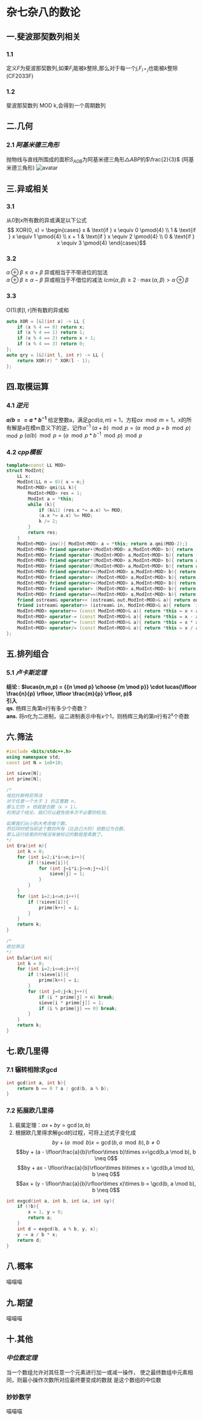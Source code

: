 # 杂七杂八的数论

## **一.斐波那契数列相关**
### 1.1
定义$F$为斐波那契数列,如果$F_i$能被$k$整除,那么对于每一个$j$,$F_{i*j}$也能被$k$整除 (CF2033F)
### 1.2
斐波那契数列 MOD k,会得到一个周期数列

## **二.几何**
### 2.1 *阿基米德三角形*
抛物线与直线所围成的面积$S_{AOB}$为阿基米德三角形$\triangle ABP$的$\frac{2}{3}$ (阿基米德三角形)
![avatar](https://bkimg.cdn.bcebos.com/pic/adaf2edda3cc7cd97c3f7cf13201213fb80e918c?x-bce-process=image/format,f_auto/watermark,image_d2F0ZXIvYmFpa2UyNzI,g_7,xp_5,yp_5,P_20/resize,m_lfit,limit_1,h_1080)

## **三.异或相关**
### 3.1
从$0$到$x$所有数的异或满足以下公式  
$$ XOR(0, x) = \begin{cases} x & \text{if } x \equiv 0 \pmod{4} \\ 1 & \text{if } x \equiv 1 \pmod{4} \\ x + 1 & \text{if } x \equiv 2 \pmod{4} \\ 0 & \text{if } x \equiv 3 \pmod{4} \end{cases}$$
### 3.2
$\alpha\oplus\beta\leq\alpha+\beta$ 异或相当于不带进位的加法  
$\alpha\oplus\beta\ge\alpha-\beta$ 异或相当于不借位的减法
$lcm(\alpha,\beta)\ge2\cdot\max(\alpha,\beta)>\alpha\oplus\beta$
### 3.3
O(1)求[l, r]所有数的异或和
```cpp
auto XOR = [&](int x) -> LL {
    if (x % 4 == 0) return x;
    if (x % 4 == 1) return 1;
    if (x % 4 == 2) return x + 1;
    if (x % 4 == 3) return 0;
};
auto qry = [&](int l, int r) -> LL {
    return XOR(r) ^ XOR(l - 1);
};
```

## **四.取模运算**
### 4.1 *逆元* 
**$a / b == a * b^{-1}$**
给定整数a，满足$gcd(a,m)=1$，方程$ax\mod m = 1$，x的所有解是a在模m意义下的逆，记作$a^{-1}$
$(a+b)\mod p = (a\mod p + b\mod p) \mod p$
$(a/b)\mod p = (a\mod p * b^{-1} \mod p) \mod p$

### 4.2 *cpp模板*
```cpp
template<const LL MOD>
struct ModInt{
    LL x;
    ModInt(LL n = 0){ x = n;}
    ModInt<MOD> qmi(LL k){
        ModInt<MOD> res = 1;
        ModInt a = *this;
        while (k){
            if (k&1) (res.x *= a.x) %= MOD;
            (a.x *= a.x) %= MOD;
            k /= 2;
        }
        return res;
    }
    ModInt<MOD> inv(){ ModInt<MOD> a = *this; return a.qmi(MOD-2);}
    ModInt<MOD> friend operator+(ModInt<MOD> a,ModInt<MOD> b){ return (a.x + b.x) % MOD;}
    ModInt<MOD> friend operator-(ModInt<MOD> a,ModInt<MOD> b){ return (a.x - b.x + MOD) % MOD;}
    ModInt<MOD> friend operator*(ModInt<MOD> a,ModInt<MOD> b){ return a.x % MOD * b.x % MOD;}
    ModInt<MOD> friend operator/(ModInt<MOD> a,ModInt<MOD> b){ return a * b.inv();}
    ModInt<MOD> friend operator<=(ModInt<MOD> a,ModInt<MOD> b){ return a.x <= b.x;}
    ModInt<MOD> friend operator< (ModInt<MOD> a,ModInt<MOD> b){ return a.x <  b.x;}
    ModInt<MOD> friend operator>=(ModInt<MOD> a,ModInt<MOD> b){ return a.x >= b.x;}
    ModInt<MOD> friend operator> (ModInt<MOD> a,ModInt<MOD> b){ return a.x >  b.x;}
    ModInt<MOD> friend operator==(ModInt<MOD> a,ModInt<MOD> b){ return a.x == b.x;}
    friend ostream& operator<< (ostream& out,ModInt<MOD>& a){ return out << a.x;}
    friend istream& operator>> (istream& in, ModInt<MOD>& a){ return  in >> a.x;}
    ModInt<MOD> operator+= (const ModInt<MOD>& a){ return *this = x + a;}
    ModInt<MOD> operator-= (const ModInt<MOD>& a){ return *this = x - a;}
    ModInt<MOD> operator*= (const ModInt<MOD>& a){ return *this = x * a;}
    ModInt<MOD> operator/= (const ModInt<MOD>& a){ return *this = x / a;}
};
```

## **五.排列组合**
### 5.1 *卢卡斯定理*
**结论 :** 
**$lucas(n,m,p) = {{n \mod p} \choose {m \mod p}} \cdot lucas(\lfloor \frac{n}{p} \rfloor, \lfloor \frac{m}{p} \rfloor, p)$**  
**引入**  
**qs.** 杨辉三角第n行有多少个奇数？  
**ans.** 将$n$化为二进制，设二进制表示中有$x$个1，则杨辉三角的第$n$行有$2^x$个奇数  

## **六.筛法**

```cpp
#include <bits/stdc++.h>
using namespace std;
const int N = 1e8+10;

int sieve[N];
int prime[N];

/*
埃拉托斯特尼筛法
对于任意一个大于 1 的正整数 n，
那么它的 x 倍就是合数（x > 1）。
利用这个结论，我们可以避免很多次不必要的检测。

如果我们从小到大考虑每个数，
然后同时把当前这个数的所有（比自己大的）倍数记为合数，
那么运行结束的时候没有被标记的数就是素数了。
*/
int Era(int n){
    int k = 0;
    for (int i=2;i*i<=n;i++){
        if (!sieve[i]){
            for (int j=i*i;j<=n;j+=i){
                sieve[j] = 1;
            }
        }
    }
    for (int i=2;i<=n;i++){
        if (!sieve[i]){
            prime[k++] = i;
        }
    }
    return k;
}

/*
欧拉筛法
*/
int Eular(int n){
    int k = 0;
    for (int i=2;i<=n;i++){
        if (!sieve[i]){
            prime[k++] = i;
        }   
        for (int j=0;j<k;j++){
            if (i * prime[j] > n) break;
            sieve[i * prime[j]] = 1;
            if (i % prime[j] == 0) break;
        }
    }
    return k;
}
```

## **七.欧几里得**
### 7.1 辗转相除求gcd
```cpp
int gcd(int a, int b){
    return b == 0 ? a : gcd(b, a % b);
}
```
### 7.2 拓展欧几里得
1. 裴属定理：$ax + by = \gcd(a, b)$
2. 根据欧几里得求解gcd的过程，可将上述式子变化成  
   $$by + (a \mod b)x = \gcd(b, a \mod b), b \neq 0  $$
   $$by + (a - \lfloor\frac{a}{b}\rfloor\times b)\times x=\gcd(b,a \mod b), b \neq 0$$
   $$by + ax - \lfloor\frac{a}{b}\rfloor\times b\times x = \gcd(b,a \mod b), b \neq 0$$
   $$ax + (y - \lfloor\frac{a}{b}\rfloor\times x)\times b = \gcd(b, a \mod b), b \neq 0$$
``` cpp
int exgcd(int a, int b, int &x, int &y){
    if (!b){
        x = 1, y = 0;
        return a;
    }
    int d = exgcd(b, a % b, y, x);
    y -= a / b * x;
    return d;
}
```

## **八.概率**
喵喵喵
## **九.期望**
喵喵喵
## **十.其他**
### *中位数定理*
当一个数组允许对其任意一个元素进行加一或减一操作，
使之最终数组中元素相同，则最小操作次数所对应最终要变成的数就
是这个数组的中位数
### 妙妙数学
喵喵喵